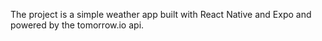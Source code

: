 The project is a simple weather app built with React Native and Expo and powered by the tomorrow.io api.
